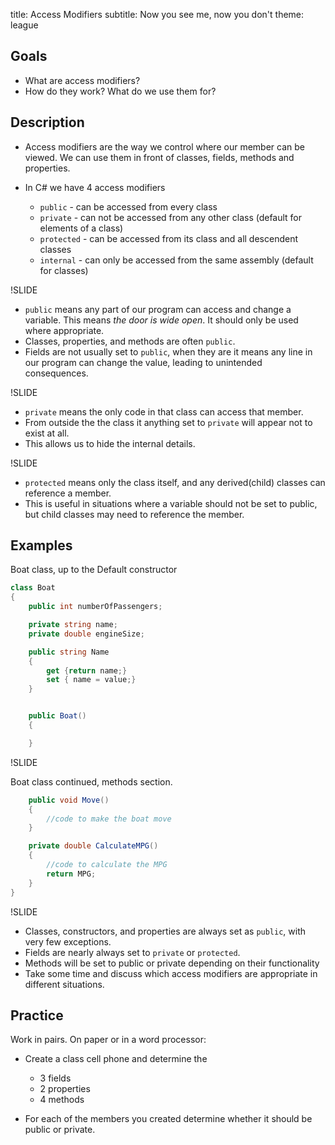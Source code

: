 title: Access Modifiers
subtitle: Now you see me, now you don't
theme: league

## Goals
- What are access modifiers?
- How do they work? What do we use them for?

## Description

- Access modifiers are the way we control where our member can be viewed. We can use them in front of classes, fields, methods and properties.

- In C# we have 4 access modifiers
    - `public` - can be accessed from every class
    - `private` - can not be accessed from any other class (default for elements of a class)
    - `protected` - can be accessed from its class and all descendent classes
    - `internal` - can only be accessed from the same assembly (default for classes)

!SLIDE
    
- `public` means any part of our program can access and change a variable. This means _the door is wide open_. It should only be used where appropriate. 
- Classes, properties, and methods are often `public`. 
- Fields are not usually set to `public`, when they are it means any line in our program can change the value, leading to unintended consequences.

!SLIDE

- `private` means the only code in that class can access that member. 
- From outside the the class it anything set to `private` will appear not to exist at all. 
- This allows us to hide the internal details. 

!SLIDE

- `protected` means only the class itself, and any derived(child) classes can reference a member. 
- This is useful in situations where a variable should not be set to public, but child classes may need to reference the member.

## Examples

Boat class, up to the Default constructor 
```csharp
class Boat
{
    public int numberOfPassengers;

    private string name;
    private double engineSize;

    public string Name
    {
        get {return name;}
        set { name = value;}
    }


    public Boat()
    {

    }
```
!SLIDE 

Boat class continued, methods section.

```csharp
    public void Move()
    {
        //code to make the boat move
    }

    private double CalculateMPG()
    {
        //code to calculate the MPG
        return MPG;
    }
}

```

!SLIDE 

- Classes, constructors, and properties are always set as `public`, with very few exceptions. 
- Fields are nearly always set to `private` or `protected`. 
- Methods will be set to public or private depending on their functionality
- Take some time and discuss which access modifiers are appropriate in different situations.

## Practice
Work in pairs. On paper or in a word processor:
 - Create a class cell phone and determine the 
    - 3 fields
    - 2 properties
    - 4 methods

- For each of the members you created determine whether it should be public or private.

<style type="text/css">
/* should we move this into the template, or will it break existing slides. Maybe those slides are wrong. */
.reveal h3 {
	font-size: 4.4rem;	
}
</style>

